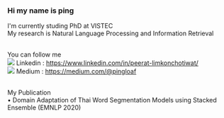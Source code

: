 ### Hi my name is ping 
I'm currently studing PhD at VISTEC <br>
My research is Natural Language Processing and Information Retrieval <br><br>

You can follow me <br>
<img src="https://img.icons8.com/fluent/16/000000/linkedin.png"/> Linkedin : https://www.linkedin.com/in/peerat-limkonchotiwat/ <br>
<img src="https://img.icons8.com/ios-filled/16/000000/medium-new.png"/> Medium : https://medium.com/@pingloaf <br><br>

My Publication <br>
• Domain Adaptation of Thai Word Segmentation Models using Stacked Ensemble (EMNLP 2020) <br>

<br>

<!--
**mrpeerat/mrpeerat** is a ✨ _special_ ✨ repository because its `README.md` (this file) appears on your GitHub profile.

Here are some ideas to get you started:

- 🔭 I’m currently working on ...
- 🌱 I’m currently learning ...
- 👯 I’m looking to collaborate on ...
- 🤔 I’m looking for help with ...
- 💬 Ask me about ...
- 📫 How to reach me: ...
- 😄 Pronouns: ...
- ⚡ Fun fact: ...
-->
